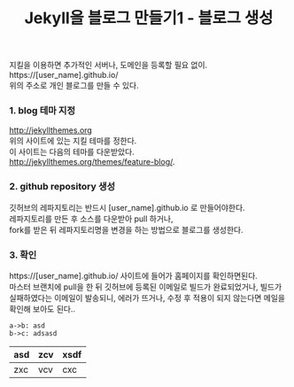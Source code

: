 ﻿---
layout: post
title: 'Jekyll을 블로그 만들기1 - 블로그 생성'
tags: 
---

지킬을 이용하면 추가적인 서버나, 도메인을 등록할 필요 없이. 
https://[user_name].github.io/  
위의 주소로 개인 블로그를 만들 수 있다.  

### 1. blog 테마 지정
http://jekyllthemes.org   
위의 사이트에 있는 지킬 테마를 정한다.   
이 사이트는 다음의 테마를 다운받았다.   
http://jekyllthemes.org/themes/feature-blog/. 

### 2. github repository 생성
깃허브의 레파지토리는 반드시 [user_name].github.io 로 만들어야한다.  
레파지토리를 만든 후 소스를 다운받아 pull 하거나,   
fork를 받은 뒤 레파지토리명을 변경을 하는 방법으로 블로그를 생성한다.  

### 3. 확인
https://[user_name].github.io/ 사이트에 들어가 홈페이지를 확인하면된다.  
마스터 브랜치에 pull을 한 뒤 깃허브에 등록된 이메일로 빌드가 완료되었거나, 빌드가 실패하였다는 이메일이 발송되니, 에러가 뜨거나, 수정 후 적용이 되지 않는다면 메일을 확인해 보아도 된다..


```uml
a->b: asd
b->c: adsasd

```


| asd | zcv | xsdf|
|---|---|---|
| zxc| vcv | cxc |